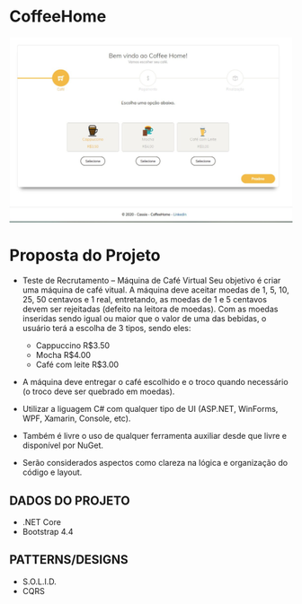 # CoffeeHome

![alt text](https://github.com/CASSIOSOUZA/CoffeeHome/blob/main/Prints/home_01.jpg?raw=true)

# Proposta do Projeto

- Teste de Recrutamento – Máquina de Café Virtual
Seu objetivo é criar uma máquina de café vitual.
A máquina deve aceitar moedas de 1, 5, 10, 25, 50 centavos e 1 real, entretando, as moedas de 1 e 5
centavos devem ser rejeitadas (defeito na leitora de moedas).
Com as moedas inseridas sendo igual ou maior que o valor de uma das bebidas, o usuário terá a escolha
de 3 tipos, sendo eles:
	 - Cappuccino R$3.50
	 - Mocha R$4.00
	 - Café com leite R$3.00

- A máquina deve entregar o café escolhido e o troco quando necessário (o troco deve ser quebrado em
moedas).

- Utilizar a liguagem C# com qualquer tipo de UI (ASP.NET, WinForms, WPF, Xamarin, Console, etc).

- Também é livre o uso de qualquer ferramenta auxiliar desde que livre e disponível por NuGet.

- Serão considerados aspectos como clareza na lógica e organização do código e layout.

## DADOS DO PROJETO

- .NET Core 
-  Bootstrap 4.4

## PATTERNS/DESIGNS

- S.O.L.I.D.
- CQRS
